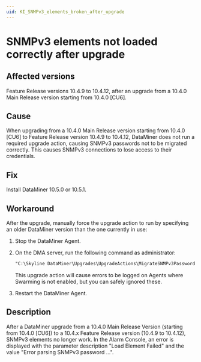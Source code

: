 ```yaml
---
uid: KI_SNMPv3_elements_broken_after_upgrade
---
```


# SNMPv3 elements not loaded correctly after upgrade

## Affected versions

Feature Release versions 10.4.9 to 10.4.12, after an upgrade from a 10.4.0 Main Release version starting from 10.4.0 [CU6].

## Cause

When upgrading from a 10.4.0 Main Release version starting from 10.4.0 [CU6] to Feature Release version 10.4.9 to 10.4.12, DataMiner does not run a required upgrade action, causing SNMPv3 passwords not to be migrated correctly. This causes SNMPv3 connections to lose access to their credentials.

## Fix

Install DataMiner 10.5.0 or 10.5.1.<!-- RN 41630 -->

## Workaround

After the upgrade, manually force the upgrade action to run by specifying an older DataMiner version than the one currently in use:

1. Stop the DataMiner Agent.

1. On the DMA server, run the following command as administrator:

   ```txt
   "C:\Skyline DataMiner\Upgrades\UpgradeActions\MigrateSNMPv3PasswordsToElementConfig\MigrateSNMPv3PasswordsToElementConfig.exe" /oldversion:10.3.0 /newversion:10.5.0
   ```

   This upgrade action will cause errors to be logged on Agents where Swarming is not enabled, but you can safely ignored these.

1. Restart the DataMiner Agent.

## Description

After a DataMiner upgrade from a 10.4.0 Main Release Version (starting from 10.4.0 [CU6]) to a 10.4.x Feature Release version (10.4.9 to 10.4.12), SNMPv3 elements no longer work. In the Alarm Console, an error is displayed with the parameter description "Load Element Failed" and the value "Error parsing SNMPv3 password ...".
